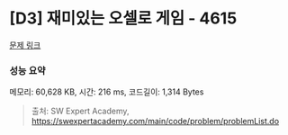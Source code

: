 # [D3] 재미있는 오셀로 게임 - 4615 

[문제 링크](https://swexpertacademy.com/main/code/problem/problemDetail.do?contestProbId=AWQmA4uK8ygDFAXj) 

### 성능 요약

메모리: 60,628 KB, 시간: 216 ms, 코드길이: 1,314 Bytes



> 출처: SW Expert Academy, https://swexpertacademy.com/main/code/problem/problemList.do